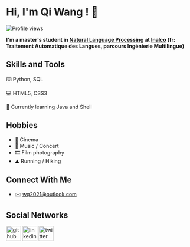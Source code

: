 # Hi, I'm Qi Wang ! 👋

![Profile views](https://gpvc.arturio.dev/wq2021)

**I'm a master's student in [Natural Language Processing](https://er-tim.fr/master_2) at [Inalco](http://www.inalco.fr/) (fr: Traitement Automatique des Langues, parcours Ingénierie Multilingue)**

## Skills and Tools
⌨️ Python, SQL  

💻 HTML5, CSS3

🌱 Currently learning Java and Shell 

## Hobbies
- 🎥 Cinema 
- 🎵 Music / Concert
- 🎞 Film photography
- ⛰ Running / Hiking

## Connect With Me
- ✉️ wq2021@outlook.com 

## Social Networks
[<img src='https://cdn.jsdelivr.net/npm/simple-icons@3.0.1/icons/github.svg' alt='github' height='40'>](https://github.com/wq2021)  [<img src='https://cdn.jsdelivr.net/npm/simple-icons@3.0.1/icons/linkedin.svg' alt='linkedin' height='40'>](https://www.linkedin.com/in/https://www.linkedin.com/in/qi-wang-562669bb//)  [<img src='https://cdn.jsdelivr.net/npm/simple-icons@3.0.1/icons/twitter.svg' alt='twitter' height='40'>](https://twitter.com/https://twitter.com/Quutamo7)
